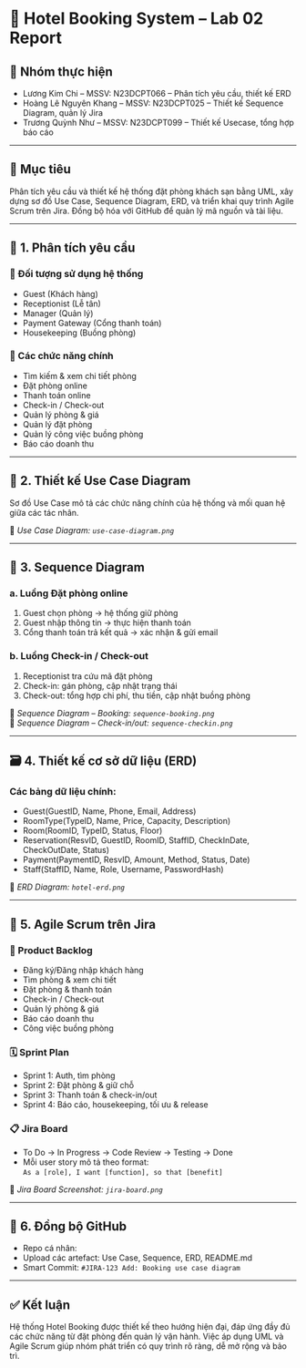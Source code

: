 # 🏨 Hotel Booking System – Lab 02 Report

## 👥 Nhóm thực hiện

- Lương Kim Chi – MSSV: N23DCPT066 – Phân tích yêu cầu, thiết kế ERD  
- Hoàng Lê Nguyên Khang – MSSV: N23DCPT025 – Thiết kế Sequence Diagram, quản lý Jira
- Trương Quỳnh Như – MSSV: N23DCPT099 – Thiết kế Usecase, tổng hợp báo cáo 

---

## 📌 Mục tiêu

Phân tích yêu cầu và thiết kế hệ thống đặt phòng khách sạn bằng UML, xây dựng sơ đồ Use Case, Sequence Diagram, ERD, và triển khai quy trình Agile Scrum trên Jira. Đồng bộ hóa với GitHub để quản lý mã nguồn và tài liệu.

---

## 🧠 1. Phân tích yêu cầu

### 🎯 Đối tượng sử dụng hệ thống

- Guest (Khách hàng)
- Receptionist (Lễ tân)
- Manager (Quản lý)
- Payment Gateway (Cổng thanh toán)
- Housekeeping (Buồng phòng)

### 🧾 Các chức năng chính

- Tìm kiếm & xem chi tiết phòng  
- Đặt phòng online  
- Thanh toán online  
- Check-in / Check-out  
- Quản lý phòng & giá  
- Quản lý đặt phòng  
- Quản lý công việc buồng phòng  
- Báo cáo doanh thu  

---

## 📐 2. Thiết kế Use Case Diagram

Sơ đồ Use Case mô tả các chức năng chính của hệ thống và mối quan hệ giữa các tác nhân. 

📎 *Use Case Diagram: `use-case-diagram.png`*

---

## 🔁 3. Sequence Diagram

### a. Luồng Đặt phòng online

1. Guest chọn phòng → hệ thống giữ phòng  
2. Guest nhập thông tin → thực hiện thanh toán  
3. Cổng thanh toán trả kết quả → xác nhận & gửi email  

### b. Luồng Check-in / Check-out

1. Receptionist tra cứu mã đặt phòng  
2. Check-in: gán phòng, cập nhật trạng thái  
3. Check-out: tổng hợp chi phí, thu tiền, cập nhật buồng phòng  

📎 *Sequence Diagram – Booking: `sequence-booking.png`*  
📎 *Sequence Diagram – Check-in/out: `sequence-checkin.png`*

---

## 🗃️ 4. Thiết kế cơ sở dữ liệu (ERD)

### Các bảng dữ liệu chính:

- Guest(GuestID, Name, Phone, Email, Address)  
- RoomType(TypeID, Name, Price, Capacity, Description)  
- Room(RoomID, TypeID, Status, Floor)  
- Reservation(ResvID, GuestID, RoomID, StaffID, CheckInDate, CheckOutDate, Status)  
- Payment(PaymentID, ResvID, Amount, Method, Status, Date)  
- Staff(StaffID, Name, Role, Username, PasswordHash)  

📎 *ERD Diagram: `hotel-erd.png`*

---

## 🚀 5. Agile Scrum trên Jira

### 🧾 Product Backlog

- Đăng ký/Đăng nhập khách hàng  
- Tìm phòng & xem chi tiết  
- Đặt phòng & thanh toán  
- Check-in / Check-out  
- Quản lý phòng & giá  
- Báo cáo doanh thu  
- Công việc buồng phòng  

### 🗓️ Sprint Plan

- Sprint 1: Auth, tìm phòng  
- Sprint 2: Đặt phòng & giữ chỗ  
- Sprint 3: Thanh toán & check-in/out  
- Sprint 4: Báo cáo, housekeeping, tối ưu & release  

### 📋 Jira Board

- To Do → In Progress → Code Review → Testing → Done  
- Mỗi user story mô tả theo format:  
  `As a [role], I want [function], so that [benefit]`

📎 *Jira Board Screenshot: `jira-board.png`*

---

## 🔗 6. Đồng bộ GitHub

- Repo cá nhân:  
- Upload các artefact: Use Case, Sequence, ERD, README.md  
- Smart Commit: `#JIRA-123 Add: Booking use case diagram`

---

## ✅ Kết luận

Hệ thống Hotel Booking được thiết kế theo hướng hiện đại, đáp ứng đầy đủ các chức năng từ đặt phòng đến quản lý vận hành. Việc áp dụng UML và Agile Scrum giúp nhóm phát triển có quy trình rõ ràng, dễ mở rộng và bảo trì.

